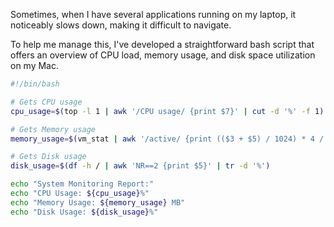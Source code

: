 
Sometimes, when I have several applications running on my laptop, it noticeably slows down, making it difficult to navigate. 

To help me manage this, I've developed a straightforward bash script that offers an overview of CPU load, memory usage, and disk space utilization on my Mac.

```bash
#!/bin/bash

# Gets CPU usage
cpu_usage=$(top -l 1 | awk '/CPU usage/ {print $7}' | cut -d '%' -f 1)

# Gets Memory usage
memory_usage=$(vm_stat | awk '/active/ {print (($3 + $5) / 1024) * 4 / 1024}')

# Gets Disk usage
disk_usage=$(df -h / | awk 'NR==2 {print $5}' | tr -d '%')

echo "System Monitoring Report:"
echo "CPU Usage: ${cpu_usage}%"
echo "Memory Usage: ${memory_usage} MB"
echo "Disk Usage: ${disk_usage}%"


```
